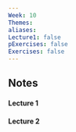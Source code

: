 ```yaml
---
Week: 10
Themes: 
aliases: 
Lecture1: false
pExercises: false
Exercises: false
---
```


## Notes

#### Lecture 1

#### Lecture 2

